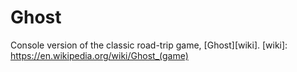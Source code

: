 # Ghost
Console version of the classic road-trip game, [Ghost][wiki].
[wiki]: https://en.wikipedia.org/wiki/Ghost_(game)
